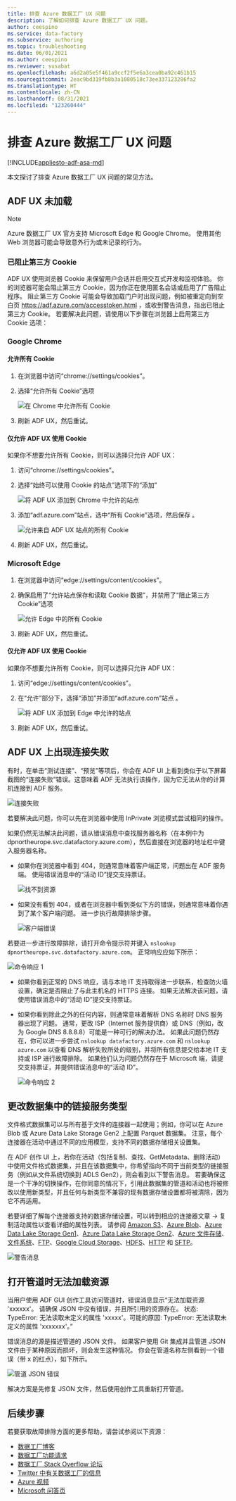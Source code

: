 ```yaml
---
title: 排查 Azure 数据工厂 UX 问题
description: 了解如何排查 Azure 数据工厂 UX 问题。
author: ceespino
ms.service: data-factory
ms.subservice: authoring
ms.topic: troubleshooting
ms.date: 06/01/2021
ms.author: ceespino
ms.reviewer: susabat
ms.openlocfilehash: a6d2a05e5f461a9ccf2f5e6a3cea0ba92c461b15
ms.sourcegitcommit: 2eac9bd319fb8b3a1080518c73ee337123286fa2
ms.translationtype: HT
ms.contentlocale: zh-CN
ms.lasthandoff: 08/31/2021
ms.locfileid: "123260444"
---
```

# <a name="troubleshoot-azure-data-factory-ux-issues"></a>排查 Azure 数据工厂 UX 问题

[!INCLUDE[appliesto-adf-asa-md](includes/appliesto-adf-asa-md.md)]

本文探讨了排查 Azure 数据工厂 UX 问题的常见方法。

## <a name="adf-ux-not-loading"></a>ADF UX 未加载

> [!NOTE]
> Azure 数据工厂 UX 官方支持 Microsoft Edge 和 Google Chrome。 使用其他 Web 浏览器可能会导致意外行为或未记录的行为。

### <a name="third-party-cookies-blocked"></a>已阻止第三方 Cookie

ADF UX 使用浏览器 Cookie 来保留用户会话并启用交互式开发和监视体验。 你的浏览器可能会阻止第三方 Cookie，因为你正在使用匿名会话或启用了广告阻止程序。 阻止第三方 Cookie 可能会导致加载门户时出现问题，例如被重定向到空白页 https://adf.azure.com/accesstoken.html ，或收到警告消息，指出已阻止第三方 Cookie。 若要解决此问题，请使用以下步骤在浏览器上启用第三方 Cookie 选项：

### <a name="google-chrome"></a>Google Chrome

#### <a name="allow-all-cookies"></a>允许所有 Cookie

1. 在浏览器中访问“chrome://settings/cookies”。
1. 选择“允许所有 Cookie”选项 

    ![在 Chrome 中允许所有 Cookie](media/data-factory-ux-troubleshoot-guide/chrome-allow-all-cookies.png)
1. 刷新 ADF UX，然后重试。

#### <a name="only-allow-adf-ux-to-use-cookies"></a>仅允许 ADF UX 使用 Cookie
如果你不想要允许所有 Cookie，则可以选择只允许 ADF UX：
1. 访问“chrome://settings/cookies”。
1. 选择“始终可以使用 Cookie 的站点”选项下的“添加”  

    ![将 ADF UX 添加到 Chrome 中允许的站点](media/data-factory-ux-troubleshoot-guide/chrome-only-adf-cookies-1.png)
1. 添加“adf.azure.com”站点，选中“所有 Cookie”选项，然后保存 。 

    ![允许来自 ADF UX 站点的所有 Cookie](media/data-factory-ux-troubleshoot-guide/chrome-only-adf-cookies-2.png)
1. 刷新 ADF UX，然后重试。

### <a name="microsoft-edge"></a>Microsoft Edge

1. 在浏览器中访问“edge://settings/content/cookies”。
1. 确保启用了“允许站点保存和读取 Cookie 数据”，并禁用了“阻止第三方 Cookie”选项  

    ![允许 Edge 中的所有 Cookie](media/data-factory-ux-troubleshoot-guide/edge-allow-all-cookies.png)
1. 刷新 ADF UX，然后重试。

#### <a name="only-allow-adf-ux-to-use-cookies"></a>仅允许 ADF UX 使用 Cookie

如果你不想要允许所有 Cookie，则可以选择只允许 ADF UX：

1. 访问“edge://settings/content/cookies”。
1. 在“允许”部分下，选择“添加”并添加“adf.azure.com”站点  。 

    ![将 ADF UX 添加到 Edge 中允许的站点](media/data-factory-ux-troubleshoot-guide/edge-allow-adf-cookies.png)
1. 刷新 ADF UX，然后重试。

## <a name="connection-failed-on-adf-ux"></a>ADF UX 上出现连接失败

有时，在单击“测试连接”、“预览”等项后，你会在 ADF UI 上看到类似于以下屏幕截图的“连接失败”错误。这意味着 ADF 无法执行该操作，因为它无法从你的计算机连接到 ADF 服务。

![连接失败](media/data-factory-ux-troubleshoot-guide/connection-failed.png)

若要解决此问题，你可以先在浏览器中使用 InPrivate 浏览模式尝试相同的操作。

如果仍然无法解决此问题，请从错误消息中查找服务器名称（在本例中为 dpnortheurope.svc.datafactory.azure.com），然后直接在浏览器的地址栏中键入服务器名称。 

- 如果你在浏览器中看到 404，则通常意味着客户端正常，问题出在 ADF 服务端。 使用错误消息中的“活动 ID”提交支持票证。

    ![找不到资源](media/data-factory-ux-troubleshoot-guide/status-code-404.png)

- 如果没有看到 404，或者在浏览器中看到类似下方的错误，则通常意味着你遇到了某个客户端问题。 进一步执行故障排除步骤。

    ![客户端错误](media/data-factory-ux-troubleshoot-guide/client-side-error.png)

若要进一步进行故障排除，请打开命令提示符并键入 `nslookup dpnortheurope.svc.datafactory.azure.com`。 正常响应应如下所示：

![命令响应 1](media/data-factory-ux-troubleshoot-guide/command-response-1.png)

- 如果你看到正常的 DNS 响应，请与本地 IT 支持取得进一步联系，检查防火墙设置，确定是否阻止了与此主机名的 HTTPS 连接。 如果无法解决该问题，请使用错误消息中的“活动 ID”提交支持票证。

- 如果你看到除此之外的任何内容，则通常意味着解析 DNS 名称时 DNS 服务器出现了问题。 通常，更改 ISP（Internet 服务提供商）或 DNS（例如，改为 Google DNS 8.8.8.8）可能是一种可行的解决办法。 如果此问题仍然存在，你可以进一步尝试 `nslookup datafactory.azure.com` 和 `nslookup azure.com` 以查看 DNS 解析失败所处的级别，并将所有信息提交给本地 IT 支持或 ISP 进行故障排除。 如果他们认为问题仍然存在于 Microsoft 端，请提交支持票证，并提供错误消息中的“活动 ID”。

    ![命令响应 2](media/data-factory-ux-troubleshoot-guide/command-response-2.png)

## <a name="change-linked-service-type-in-datasets"></a>更改数据集中的链接服务类型

文件格式数据集可以与所有基于文件的连接器一起使用；例如，你可以在 Azure Blob 或 Azure Data Lake Storage Gen2 上配置 Parquet 数据集。 注意，每个连接器在活动中通过不同的应用模型，支持不同的数据存储相关设置集。 

在 ADF 创作 UI 上，若你在活动（包括复制、查找、GetMetadata、删除活动）中使用文件格式数据集，并且在该数据集中，你希望指向不同于当前类型的链接服务（例如从文件系统切换到 ADLS Gen2），则会看到以下警告消息。 若要确保这是一个干净的切换操作，在你同意的情况下，引用此数据集的管道和活动也将被修改以使用新类型，并且任何与新类型不兼容的现有数据存储设置都将被清除，因为它不再适用。

若要详细了解每个连接器支持的数据存储设置，可以转到相应的连接器文章 -> 复制活动属性以查看详细的属性列表。 请参阅 [Amazon S3](connector-amazon-simple-storage-service.md)、[Azure Blob](connector-azure-blob-storage.md)、[Azure Data Lake Storage Gen1](connector-azure-data-lake-store.md)、[Azure Data Lake Storage Gen2](connector-azure-data-lake-storage.md)、[Azure 文件存储](connector-azure-file-storage.md)、[文件系统](connector-file-system.md)、[FTP](connector-ftp.md)、[Google Cloud Storage](connector-google-cloud-storage.md)、[HDFS](connector-hdfs.md)、[HTTP](connector-http.md) 和 [SFTP](connector-sftp.md)。

![警告消息](media/data-factory-ux-troubleshoot-guide/warning-message.png)

## <a name="could-not-load-resource-while-opening-pipeline"></a>打开管道时无法加载资源 

当用户使用 ADF GUI 创作工具访问管道时，错误消息显示“无法加载资源 'xxxxxx'。 请确保 JSON 中没有错误，并且所引用的资源存在。 状态: TypeError: 无法读取未定义的属性 'xxxxx'。可能的原因: TypeError: 无法读取未定义的属性 'xxxxxxx'。”

错误消息的源是描述管道的 JSON 文件。 如果客户使用 Git 集成并且管道 JSON 文件由于某种原因而损坏，则会发生这种情况。 你会在管道名称左侧看到一个错误（带 x 的红点），如下所示。

![管道 JSON 错误](media/data-factory-ux-troubleshoot-guide/pipeline-json-error.png)

解决方案是先修复 JSON 文件，然后使用创作工具重新打开管道。



## <a name="next-steps"></a>后续步骤

若要获取故障排除方面的更多帮助，请尝试参阅以下资源：

* [数据工厂博客](https://azure.microsoft.com/blog/tag/azure-data-factory/)
* [数据工厂功能请求](/answers/topics/azure-data-factory.html)
* [数据工厂 Stack Overflow 论坛](https://stackoverflow.com/questions/tagged/azure-data-factory)
* [Twitter 中有关数据工厂的信息](https://twitter.com/hashtag/DataFactory)
* [Azure 视频](https://azure.microsoft.com/resources/videos/index/)
* [Microsoft 问答页](/answers/topics/azure-data-factory.html)
